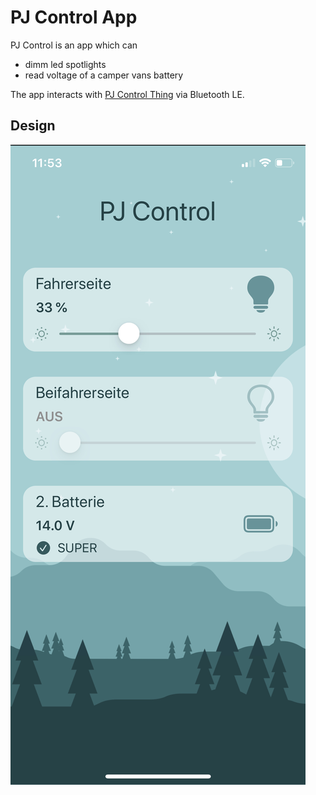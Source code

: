 # PJ Control App
PJ Control is an app which can
 * dimm led spotlights
 * read voltage of a camper vans battery

The app interacts with [PJ Control Thing](https://github.com/kramerjul/pj-control-thing) via Bluetooth LE.

## Design

![App Design](./docs/IMG_5739B5E1C603-1.jpeg)
